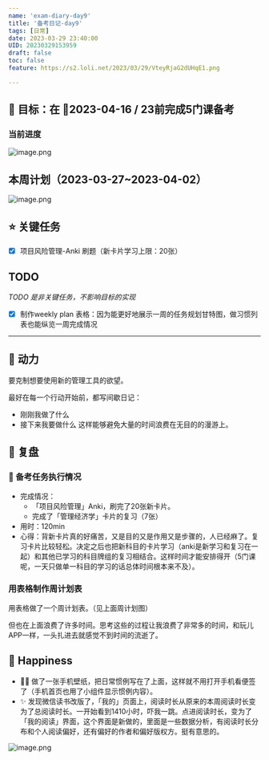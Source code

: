 ```yaml
---
name: 'exam-diary-day9'
title: '备考日记-day9'
tags: [日常]
date: 2023-03-29 23:40:00
UID: 20230329153959
draft: false
toc: false
feature: https://s2.loli.net/2023/03/29/VteyRjaG2dUHqE1.png

---
```


## 🎯 目标：在 📅2023-04-16 / 23前完成5门课备考
### 当前进度

![image.png](https://s2.loli.net/2023/03/30/emnRyJC2c5IVWfQ.png)


<!--more-->

## 本周计划（2023-03-27~2023-04-02）

 ![image.png](https://s2.loli.net/2023/03/29/NTmv19gBeqrnJDR.png)


## ⭐️ 关键任务
- [x] 项目风险管理-Anki 刷题（新卡片学习上限：20张）



## TODO
*TODO 是非关键任务，不影响目标的实现*

- [x] 制作weekly plan 表格：因为能更好地展示一周的任务规划甘特图，做习惯列表也能纵览一周完成情况


---

## 🔋 动力

要克制想要使用新的管理工具的欲望。

最好在每一个行动开始前，都写间歇日记：
- 刚刚我做了什么
- 接下来我要做什么
这样能够避免大量的时间浪费在无目的的漫游上。

## 🤔 复盘

### 💯 备考任务执行情况
- 完成情况：
	- 「项目风险管理」Anki，刷完了20张新卡片。
	- 完成了「管理经济学」卡片的复习（7张）
- 用时：120min
- 心得：背新卡片真的好痛苦，又是目的又是作用又是步骤的，人已经麻了。复习卡片比较轻松。决定之后也把新科目的卡片学习（anki是新学习和复习在一起）和其他已学习的科目牌组的复习相结合。这样时间才能安排得开（5门课呢，一天只做单一科目的学习的话总体时间根本来不及）。

### 用表格制作周计划表

用表格做了一个周计划表。（见上面周计划图）

但也在上面浪费了许多时间。思考这些的过程让我浪费了非常多的时间，和玩儿APP一样，一头扎进去就感觉不到时间的流逝了。


## 🎉 Happiness

- 👍🏻 做了一张手机壁纸，把日常惯例写在了上面，这样就不用打开手机看便签了（手机首页也用了小组件显示惯例内容）。
- ✨ 发现微信读书改版了，「我的」页面上，阅读时长从原来的本周阅读时长变为了总阅读时长。一开始看到1410小时，吓我一跳。点进阅读时长，变为了「我的阅读」界面，这个界面是新做的，里面是一些数据分析，有阅读时长分布和个人阅读偏好，还有偏好的作者和偏好版权方。挺有意思的。

![image.png](https://s2.loli.net/2023/03/30/yJnMGhNzxIWYsAV.png)

